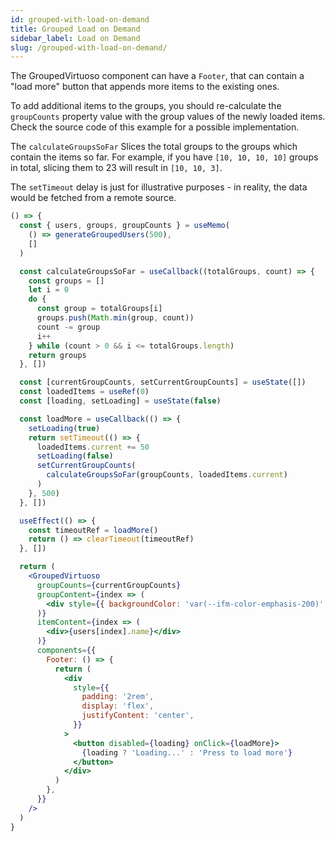 ```yaml
---
id: grouped-with-load-on-demand
title: Grouped Load on Demand
sidebar_label: Load on Demand
slug: /grouped-with-load-on-demand/
---
```


The GroupedVirtuoso component can have a `Footer`, that can contain a "load more" button that appends more items to the existing ones.

To add additional items to the groups, you should re-calculate the `groupCounts` property value with the group values of the newly loaded items. 
Check the source code of this example for a possible implementation.

The `calculateGroupsSoFar` Slices the total groups to the groups which contain the items so far. 
For example, if you have `[10, 10, 10, 10]` groups in total, slicing them to 23 will result in `[10, 10, 3]`.

The `setTimeout` delay is just for illustrative purposes - in reality, the data would be fetched from a remote source.

```jsx live
() => {
  const { users, groups, groupCounts } = useMemo(
    () => generateGroupedUsers(500),
    []
  )

  const calculateGroupsSoFar = useCallback((totalGroups, count) => {
    const groups = []
    let i = 0
    do {
      const group = totalGroups[i]
      groups.push(Math.min(group, count))
      count -= group
      i++
    } while (count > 0 && i <= totalGroups.length)
    return groups
  }, [])

  const [currentGroupCounts, setCurrentGroupCounts] = useState([])
  const loadedItems = useRef(0)
  const [loading, setLoading] = useState(false)

  const loadMore = useCallback(() => {
    setLoading(true)
    return setTimeout(() => {
      loadedItems.current += 50
      setLoading(false)
      setCurrentGroupCounts(
        calculateGroupsSoFar(groupCounts, loadedItems.current)
      )
    }, 500)
  }, [])

  useEffect(() => {
    const timeoutRef = loadMore()
    return () => clearTimeout(timeoutRef)
  }, [])

  return (
    <GroupedVirtuoso
      groupCounts={currentGroupCounts}
      groupContent={index => (
        <div style={{ backgroundColor: 'var(--ifm-color-emphasis-200)' }}>Group {groups[index]}</div>
      )}
      itemContent={index => (
        <div>{users[index].name}</div>
      )}
      components={{
        Footer: () => {
          return (
            <div
              style={{
                padding: '2rem',
                display: 'flex',
                justifyContent: 'center',
              }}
            >
              <button disabled={loading} onClick={loadMore}>
                {loading ? 'Loading...' : 'Press to load more'}
              </button>
            </div>
          )
        },
      }}
    />
  )
}
```
